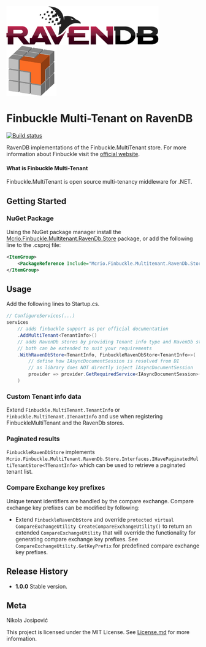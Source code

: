 <img src="https://github.com/mcrio/Mcrio.Finbuckle.MultiTenant.RavenDb.Store/raw/master/ravendb-logo.png" height="100px" alt="RavenDB" />
<img src="https://github.com/mcrio/Mcrio.Finbuckle.MultiTenant.RavenDb.Store/raw/master/finbuckle-multitenant-logo.png" height="130px" alt="Finbuckle Multitenant" />

# Finbuckle Multi-Tenant on RavenDB

[![Build status](https://dev.azure.com/midnight-creative/Mcrio.Finbuckle.MultiTenant.RavenDb.Store/_apis/build/status/Build)](https://dev.azure.com/midnight-creative/Mcrio.Finbuckle.MultiTenant.RavenDb.Store/_build/latest?definitionId=7)

RavenDB implementations of the Finbuckle.MultiTenant store.
For more information about Finbuckle visit the [official website](https://www.finbuckle.com).

#### What is Finbuckle Multi-Tenant

Finbuckle.MultiTenant is open source multi-tenancy middleware for .NET.

## Getting Started

### NuGet Package

Using the NuGet package manager install the [Mcrio.Finbuckle.Multitenant.RavenDb.Store](#) package, or add the following line to the .csproj file:

```xml
<ItemGroup>
    <PackageReference Include="Mcrio.Finbuckle.Multitenant.RavenDb.Store"></PackageReference>
</ItemGroup>
```

## Usage

Add the following lines to Startup.cs.
```c# 
// ConfigureServices(...)
services
    // adds finbuckle support as per official documentation
    .AddMultiTenant<TenantInfo>()
    // adds RavenDb stores by providing Tenant info type and RavenDb store type.
    // both can be extended to suit your requirements
    .WithRavenDbStore<TenantInfo, FinbuckleRavenDbStore<TenantInfo>>(
        // define how IAsyncDocumentSession is resolved from DI
        // as library does NOT directly inject IAsyncDocumentSession
        provider => provider.GetRequiredService<IAsyncDocumentSession>().Session
    )
```

### Custom Tenant info data

Extend `Finbuckle.MultiTenant.TenantInfo` or `Finbuckle.MultiTenant.ITenantInfo` and use when 
registering FinbuckleMultiTenant and the RavenDb stores.

### Paginated results

`FinbuckleRavenDbStore` implements `Mcrio.Finbuckle.MultiTenant.RavenDb.Store.Interfaces.IHavePaginatedMultiTenantStore<TTenantInfo>`
which can be used to retrieve a paginated tenant list.  

### Compare Exchange key prefixes

Unique tenant identifiers are handled by the compare exchange. 
Compare exchange key prefixes can be modified by following:
- Extend `FinbuckleRavenDbStore` and override `protected virtual CompareExchangeUtility CreateCompareExchangeUtility()` to return
  an extended `CompareExchangeUtility` that will override the functionality for generating
  compare exchange key prefixes. See `CompareExchangeUtility.GetKeyPrefix` for predefined compare exchange key prefixes.

## Release History

- **1.0.0**
  Stable version.

## Meta

Nikola Josipović

This project is licensed under the MIT License. See [License.md](License.md) for more information.
